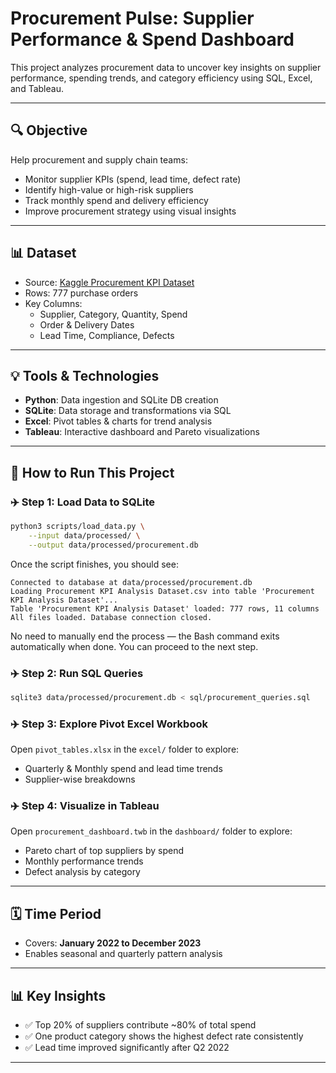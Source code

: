 # Procurement Pulse: Supplier Performance & Spend Dashboard

This project analyzes procurement data to uncover key insights on supplier performance, spending trends, and category efficiency using SQL, Excel, and Tableau.

---

## 🔍 Objective

Help procurement and supply chain teams:
- Monitor supplier KPIs (spend, lead time, defect rate)
- Identify high-value or high-risk suppliers
- Track monthly spend and delivery efficiency
- Improve procurement strategy using visual insights

---

## 📊 Dataset

- Source: [Kaggle Procurement KPI Dataset]([https://www.kaggle.com/datasets/](https://www.kaggle.com/datasets/shahriarkabir/procurement-kpi-analysis-dataset))
- Rows: 777 purchase orders
- Key Columns:
  - Supplier, Category, Quantity, Spend
  - Order & Delivery Dates
  - Lead Time, Compliance, Defects

---

## 💡 Tools & Technologies

- **Python**: Data ingestion and SQLite DB creation
- **SQLite**: Data storage and transformations via SQL
- **Excel**: Pivot tables & charts for trend analysis
- **Tableau**: Interactive dashboard and Pareto visualizations

---

## 🚀 How to Run This Project

### ✈️ Step 1: Load Data to SQLite
```bash
python3 scripts/load_data.py \
    --input data/processed/ \
    --output data/processed/procurement.db
```

Once the script finishes, you should see:

```
Connected to database at data/processed/procurement.db  
Loading Procurement KPI Analysis Dataset.csv into table 'Procurement KPI Analysis Dataset'...  
Table 'Procurement KPI Analysis Dataset' loaded: 777 rows, 11 columns  
All files loaded. Database connection closed.
```

No need to manually end the process — the Bash command exits automatically when done. You can proceed to the next step.

### ✈️ Step 2: Run SQL Queries
```bash
sqlite3 data/processed/procurement.db < sql/procurement_queries.sql
```

### ✈️ Step 3: Explore Pivot Excel Workbook

Open `pivot_tables.xlsx` in the `excel/` folder to explore:
- Quarterly & Monthly spend and lead time trends
- Supplier-wise breakdowns

### ✈️ Step 4: Visualize in Tableau

Open `procurement_dashboard.twb` in the `dashboard/` folder to explore:
- Pareto chart of top suppliers by spend
- Monthly performance trends
- Defect analysis by category


---

## 🗓️ Time Period

- Covers: **January 2022 to December 2023**
- Enables seasonal and quarterly pattern analysis

---
## 📊 Key Insights

- ✅ Top 20% of suppliers contribute ~80% of total spend
- ✅ One product category shows the highest defect rate consistently
- ✅ Lead time improved significantly after Q2 2022

---
